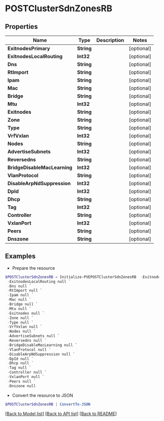 # POSTClusterSdnZonesRB
## Properties

Name | Type | Description | Notes
------------ | ------------- | ------------- | -------------
**ExitnodesPrimary** | **String** |  | [optional] 
**ExitnodesLocalRouting** | **Int32** |  | [optional] 
**Dns** | **String** |  | [optional] 
**RtImport** | **String** |  | [optional] 
**Ipam** | **String** |  | [optional] 
**Mac** | **String** |  | [optional] 
**Bridge** | **String** |  | [optional] 
**Mtu** | **Int32** |  | [optional] 
**Exitnodes** | **String** |  | [optional] 
**Zone** | **String** |  | [optional] 
**Type** | **String** |  | [optional] 
**VrfVxlan** | **Int32** |  | [optional] 
**Nodes** | **String** |  | [optional] 
**AdvertiseSubnets** | **Int32** |  | [optional] 
**Reversedns** | **String** |  | [optional] 
**BridgeDisableMacLearning** | **Int32** |  | [optional] 
**VlanProtocol** | **String** |  | [optional] 
**DisableArpNdSuppression** | **Int32** |  | [optional] 
**DpId** | **Int32** |  | [optional] 
**Dhcp** | **String** |  | [optional] 
**Tag** | **Int32** |  | [optional] 
**Controller** | **String** |  | [optional] 
**VxlanPort** | **Int32** |  | [optional] 
**Peers** | **String** |  | [optional] 
**Dnszone** | **String** |  | [optional] 

## Examples

- Prepare the resource
```powershell
$POSTClusterSdnZonesRB = Initialize-PVEPOSTClusterSdnZonesRB  -ExitnodesPrimary null `
 -ExitnodesLocalRouting null `
 -Dns null `
 -RtImport null `
 -Ipam null `
 -Mac null `
 -Bridge null `
 -Mtu null `
 -Exitnodes null `
 -Zone null `
 -Type null `
 -VrfVxlan null `
 -Nodes null `
 -AdvertiseSubnets null `
 -Reversedns null `
 -BridgeDisableMacLearning null `
 -VlanProtocol null `
 -DisableArpNdSuppression null `
 -DpId null `
 -Dhcp null `
 -Tag null `
 -Controller null `
 -VxlanPort null `
 -Peers null `
 -Dnszone null
```

- Convert the resource to JSON
```powershell
$POSTClusterSdnZonesRB | ConvertTo-JSON
```

[[Back to Model list]](../README.md#documentation-for-models) [[Back to API list]](../README.md#documentation-for-api-endpoints) [[Back to README]](../README.md)

